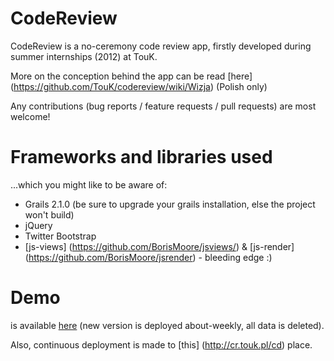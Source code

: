 # CodeReview

CodeReview is a no-ceremony code review app, firstly developed during summer internships (2012) at TouK.

More on the conception behind the app can be read [here] (https://github.com/TouK/codereview/wiki/Wizja) (Polish only)

Any contributions (bug reports / feature requests / pull requests) are most welcome!

# Frameworks and libraries used
...which you might like to be aware of:

* Grails 2.1.0 (be sure to upgrade your grails installation, else the project won't build)
* jQuery
* Twitter Bootstrap
* [js-views] (https://github.com/BorisMoore/jsviews/) & [js-render] (https://github.com/BorisMoore/jsrender) - bleeding edge :)

# Demo
is available [here](http://cr.touk.pl/demo) (new version is deployed about-weekly, all data is deleted).

Also, continuous deployment is made to [this] (http://cr.touk.pl/cd) place.